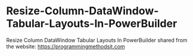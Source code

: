 # Resize-Column-DataWindow-Tabular-Layouts-In-PowerBuilder
Resize Column DataWindow Tabular Layouts In PowerBuilder
shared from the website: https://programmingmethodsit.com
